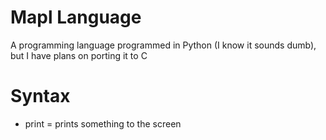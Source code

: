 # Mapl Language
A programming language programmed in Python (I know it sounds dumb), but I have plans on porting it to C

# Syntax
- print = prints something to the screen
